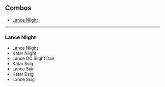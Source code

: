 ## Combos
- [Lance Nlight](#lance-nlight)

---

### Lance Nlight
- Lance Nlight
- Katar Nlight
- Lance GC Slight Dair
- Katar Ssig
- Lance Sair
- Katar Dsig
- Lance Ssig
